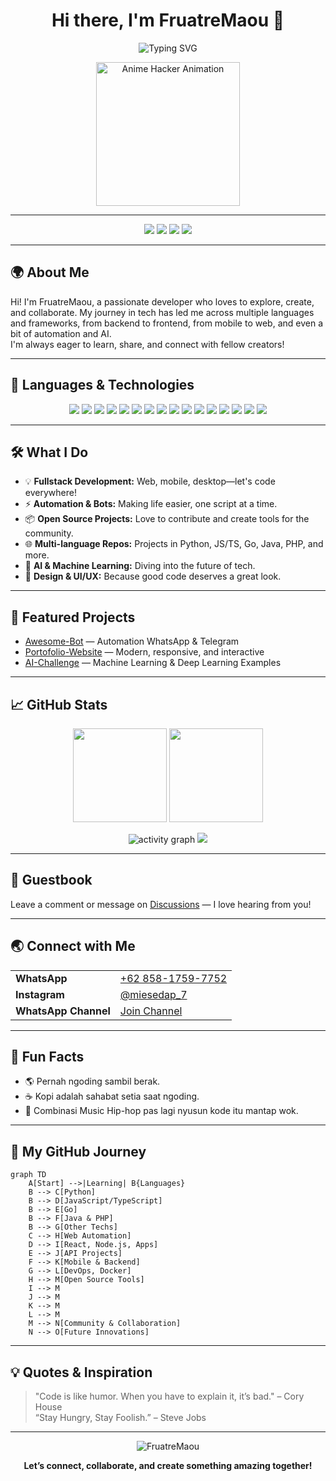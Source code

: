 <h1 align="center">Hi there, I'm FruatreMaou 👋</h1>
<p align="center">
  <img src="https://readme-typing-svg.demolab.com?font=Fira+Code&duration=3500&pause=700&color=8F00FF&center=true&vCenter=true&width=450&lines=Welcome+to+my+GitHub+Universe!;Code.+Create.+Connect.;Let's+build+the+future+together!;Kece+Badai+%F0%9F%94%A5" alt="Typing SVG" />
</p>

<p align="center">
  <img src="https://media.giphy.com/media/v1.Y2lkPTc5MGI3NjExb3B1YmZ3M3N6cTRkZ2Z5azI4YzV3cGxkM3Z4c2JwcnJzemx4OGc1NCZlcD12MV9naWZzX3NlYXJjaCZjdD1n/krkrHAEodHgzPzBv1s/giphy.gif" width="230" alt="Anime Hacker Animation"/>
</p>

---

<p align="center">
  <img src="https://img.shields.io/github/followers/FruatreMaou?label=Follow&style=social" />
  <img src="https://img.shields.io/github/stars/FruatreMaou?style=social" />
  <img src="https://img.shields.io/badge/Hacktoberfest-2025-blueviolet?logo=hacktoberfest" />
  <img src="https://img.shields.io/badge/LeetCode-Active-brightgreen?logo=leetcode" />
</p>

---

## 🌍 About Me

Hi! I'm FruatreMaou, a passionate developer who loves to explore, create, and collaborate. My journey in tech has led me across multiple languages and frameworks, from backend to frontend, from mobile to web, and even a bit of automation and AI.  
I'm always eager to learn, share, and connect with fellow creators!

---

## 💬 Languages & Technologies

<p align="center">
  <img src="https://img.shields.io/badge/Python-3776ab?style=flat&logo=python&logoColor=white"/>
  <img src="https://img.shields.io/badge/JavaScript-f7df1e?style=flat&logo=javascript&logoColor=black"/>
  <img src="https://img.shields.io/badge/TypeScript-3178c6?style=flat&logo=typescript&logoColor=white"/>
  <img src="https://img.shields.io/badge/Go-00add8?style=flat&logo=go&logoColor=white"/>
  <img src="https://img.shields.io/badge/Java-007396?style=flat&logo=java&logoColor=white"/>
  <img src="https://img.shields.io/badge/PHP-777bb4?style=flat&logo=php&logoColor=white"/>
  <img src="https://img.shields.io/badge/C%23-239120?style=flat&logo=c-sharp&logoColor=white"/>
  <img src="https://img.shields.io/badge/HTML5-e34c26?style=flat&logo=html5&logoColor=white"/>
  <img src="https://img.shields.io/badge/CSS3-1572b6?style=flat&logo=css3&logoColor=white"/>
  <img src="https://img.shields.io/badge/Node.js-339933?style=flat&logo=nodedotjs&logoColor=white"/>
  <img src="https://img.shields.io/badge/MySQL-4479a1?style=flat&logo=mysql&logoColor=white"/>
  <img src="https://img.shields.io/badge/MongoDB-47a248?style=flat&logo=mongodb&logoColor=white"/>
  <img src="https://img.shields.io/badge/Linux-FCC624?style=flat&logo=linux&logoColor=black"/>
  <img src="https://img.shields.io/badge/Git-F05032?style=flat&logo=git&logoColor=white"/>
  <img src="https://img.shields.io/badge/Docker-2496ed?style=flat&logo=docker&logoColor=white"/>
  <img src="https://img.shields.io/badge/Flutter-02569B?style=flat&logo=flutter&logoColor=white"/>
</p>

---

## 🛠️ What I Do

- 💡 **Fullstack Development:** Web, mobile, desktop—let's code everywhere!
- ⚡ **Automation & Bots:** Making life easier, one script at a time.
- 📦 **Open Source Projects:** Love to contribute and create tools for the community.
- 🌐 **Multi-language Repos:** Projects in Python, JS/TS, Go, Java, PHP, and more.
- 🤖 **AI & Machine Learning:** Diving into the future of tech.
- 🎨 **Design & UI/UX:** Because good code deserves a great look.

---

## 🚩 Featured Projects

- [Awesome-Bot](https://github.com/FruatreMaou/awesome-bot) — Automation WhatsApp & Telegram
- [Portofolio-Website](https://github.com/FruatreMaou/portofolio-website) — Modern, responsive, and interactive
- [AI-Challenge](https://github.com/FruatreMaou/ai-challenge) — Machine Learning & Deep Learning Examples

---

## 📈 GitHub Stats

<p align="center">
  <img src="https://github-readme-stats.vercel.app/api?username=FruatreMaou&theme=dracula&show_icons=true&hide=issues" height="150"/>
  <img src="https://github-readme-streak-stats.herokuapp.com/?user=FruatreMaou&theme=dracula" height="150"/>
</p>

<p align="center">
  <img src="https://github-readme-activity-graph.vercel.app/graph?username=FruatreMaou&theme=react-dark" alt="activity graph"/>
  <img src="https://profile-counter.glitch.me/FruatreMaou/count.svg" />
</p>

---

## 📖 Guestbook

Leave a comment or message on [Discussions](https://github.com/FruatreMaou/FruatreMaou/discussions) — I love hearing from you!

---

## 🌏 Connect with Me

<table>
  <tr>
    <td><b>WhatsApp</b></td>
    <td>
      <a href="https://wa.me/6285817597752" target="_blank">+62 858-1759-7752</a>
    </td>
  </tr>
  <tr>
    <td><b>Instagram</b></td>
    <td>
      <a href="https://instagram.com/miesedap_7" target="_blank">@miesedap_7</a>
    </td>
  </tr>
  <tr>
    <td><b>WhatsApp Channel</b></td>
    <td>
      <a href="https://whatsapp.com/channel/0029VaNR2B6BadmioY6mar3N" target="_blank">Join Channel</a>
    </td>
  </tr>
</table>

---

## 🎲 Fun Facts

- 🌎 Pernah ngoding sambil berak.
- ☕ Kopi adalah sahabat setia saat ngoding.
- 🎵 Combinasi Music Hip-hop pas lagi nyusun kode itu mantap wok.

---

## 🧭 My GitHub Journey

```mermaid
graph TD
    A[Start] -->|Learning| B{Languages}
    B --> C[Python]
    B --> D[JavaScript/TypeScript]
    B --> E[Go]
    B --> F[Java & PHP]
    B --> G[Other Techs]
    C --> H[Web Automation]
    D --> I[React, Node.js, Apps]
    E --> J[API Projects]
    F --> K[Mobile & Backend]
    G --> L[DevOps, Docker]
    H --> M[Open Source Tools]
    I --> M
    J --> M
    K --> M
    L --> M
    M --> N[Community & Collaboration]
    N --> O[Future Innovations]
```

---

## 💡 Quotes & Inspiration

> "Code is like humor. When you have to explain it, it’s bad." – Cory House  
> “Stay Hungry, Stay Foolish.” – Steve Jobs

---

<p align="center">
  <img src="https://komarev.com/ghpvc/?username=FruatreMaou&label=Profile%20views&color=800080&style=flat" alt="FruatreMaou" />
</p>

<p align="center">
  <b>Let’s connect, collaborate, and create something amazing together!</b>
</p>
